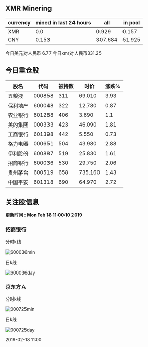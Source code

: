 ## XMR Minering

|currency|mined in last 24 hours|all|in pool|
|---|---|---|---|
|XMR|0.0|0.929|0.157|
|CNY|0.153|307.684|51.925|

今日美元对人民币 6.77	今日xmr对人民币331.25


## 今日重仓股 

|股名|代码|被持数|时价|涨跌%|
|---|---|---|---|---|
|五粮液|000858|311|69.010|3.93|
|保利地产|600048|322|12.780|0.87|
|农业银行|601288|406|3.690|1.1|
|美的集团|000333|423|46.090|1.81|
|工商银行|601398|442|5.550|0.73|
|格力电器|000651|504|43.980|2.88|
|伊利股份|600887|519|25.830|1.61|
|招商银行|600036|530|29.750|2.06|
|贵州茅台|600519|658|735.160|1.43|
|中国平安|601318|690|64.970|2.72|

## 关注股信息
**更新时间 : Mon Feb 18 11:00:10 2019**
### 招商银行 
分时k线

![600036min](http://image.sinajs.cn/newchart/min/n/sh600036.gif)

日k线

![600036day](http://image.sinajs.cn/newchart/daily/n/sh600036.gif)

### 京东方Ａ 
分时k线

![000725min](http://image.sinajs.cn/newchart/min/n/sz000725.gif)

日k线

![000725day](http://image.sinajs.cn/newchart/daily/n/sz000725.gif)

2019-02-18 11:00